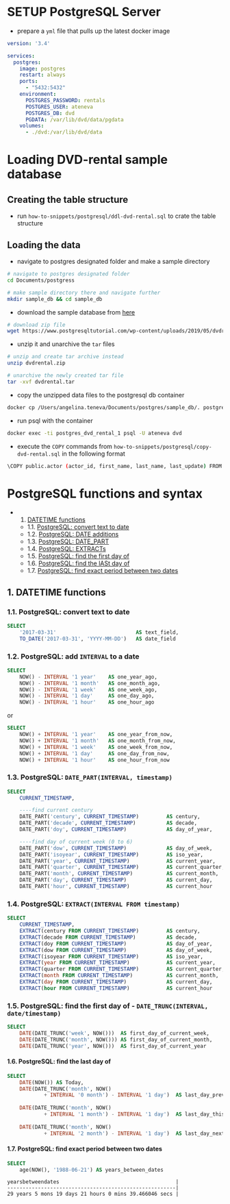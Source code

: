
# SETUP PostgreSQL Server

* prepare a `yml` file that pulls up the latest docker image

```yml
version: '3.4'

services:
  postgres:
    image: postgres
    restart: always
    ports: 
      - "5432:5432"
    environment:
      POSTGRES_PASSWORD: rentals
      POSTGRES_USER: ateneva
      POSTGRES_DB: dvd
      PGDATA: /var/lib/dvd/data/pgdata
    volumes: 
      - ./dvd:/var/lib/dvd/data
```

# Loading DVD-rental sample database

## Creating the table structure

* run `how-to-snippets/postgresql/ddl-dvd-rental.sql`  to crate the table structure

## Loading the data

* navigate to postgres designated folder and make a sample directory

```bash
# navigate to postgres designated folder
cd Documents/postgress

# make sample directory there and navigate further 
mkdir sample_db && cd sample_db
```

* download the sample database from [here](https://www.postgresqltutorial.com/wp-content/uploads/2019/05/dvdrental.zip)

```bash
# download zip file 
wget https://www.postgresqltutorial.com/wp-content/uploads/2019/05/dvdrental.zip
```

* unzip it and unarchive the `tar` files

```bash
# unzip and create tar archive instead
unzip dvdrental.zip

# unarchive the newly created tar file
tar -xvf dvdrental.tar
```

* copy the unzipped data files to the postgresql db container

```bash
docker cp /Users/angelina.teneva/Documents/postgres/sample_db/. postgres_dvd_rental_1/:/home/
```

* run psql with the container

```bash
docker exec -ti postgres_dvd_rental_1 psql -U ateneva dvd
```

* execute the `COPY` commands from `how-to-snippets/postgresql/copy-dvd-rental.sql` in the following format

```bash
\COPY public.actor (actor_id, first_name, last_name, last_update) FROM 'home/3057.dat';
```

# PostgreSQL functions and syntax

<!-- vscode-markdown-toc -->
* 1. [DATETIME functions](#DATETIMEfunctions)
  * 1.1. [PostgreSQL: convert text to date](#PostgreSQL:converttexttodate)
  * 1.2. [PostgreSQL: DATE additions](#PostgreSQL:DATEadditions)
  * 1.3. [PostgreSQL: DATE_PART](#PostgreSQL:DATE_PART)
  * 1.4. [PostgreSQL: EXTRACTs](#PostgreSQL:EXTRACTs)
  * 1.5. [PostgreSQL: find the first day of](#PostgreSQL:findthefirstdayof)
  * 1.6. [PostgreSQL: find the lASt day of](#PostgreSQL:findthelAStdayof)
  * 1.7. [PostgreSQL: find exact period between two dates](#PostgreSQL:findexactperiodbetweentwodates)

<!-- vscode-markdown-toc-config
	numbering=true
	autoSave=true
	/vscode-markdown-toc-config -->
<!-- /vscode-markdown-toc -->

<!-- markdownlint-disable MD033 -->

## 1. <a name='DATETIMEfunctions'></a>DATETIME functions

### 1.1. <a name='PostgreSQL:converttexttodate'></a>PostgreSQL: convert text to date

```sql
SELECT
    '2017-03-31'                          AS text_field,
    TO_DATE('2017-03-31', 'YYYY-MM-DD')   AS date_field
```

### 1.2. <a name='PostgreSQL:DATEadditions'></a>PostgreSQL: add `INTERVAL` to a date

```sql
SELECT
    NOW() - INTERVAL '1 year'    AS one_year_ago,
    NOW() - INTERVAL '1 month'   AS one_month_ago,
    NOW() - INTERVAL '1 week'    AS one_week_ago,
    NOW() - INTERVAL '1 day'     AS one_day_ago,
    NOW() - INTERVAL '1 hour'    AS one_hour_ago
```

or

```sql
SELECT
    NOW() + INTERVAL '1 year'    AS one_year_from_now,
    NOW() + INTERVAL '1 month'   AS one_month_from_now,
    NOW() + INTERVAL '1 week'    AS one_week_from_now,
    NOW() + INTERVAL '1 day'     AS one_day_from_now,
    NOW() + INTERVAL '1 hour'    AS one_hour_from_now
```

### 1.3. <a name='PostgreSQL:DATE_PART'></a>PostgreSQL: `DATE_PART(INTERVAL, timestamp)`

```sql
SELECT
    CURRENT_TIMESTAMP,

    ----find current century
    DATE_PART('century', CURRENT_TIMESTAMP)         AS century,                 
    DATE_PART('decade', CURRENT_TIMESTAMP)          AS decade,
    DATE_PART('doy', CURRENT_TIMESTAMP)             AS day_of_year,

    ----find day of current week (0 to 6)
    DATE_PART('dow', CURRENT_TIMESTAMP)             AS day_of_week,
    DATE_PART('isoyear', CURRENT_TIMESTAMP)         AS iso_year,
    DATE_PART('year', CURRENT_TIMESTAMP)            AS current_year,
    DATE_PART('quarter', CURRENT_TIMESTAMP)         AS current_quarter,
    DATE_PART('month', CURRENT_TIMESTAMP)           AS current_month,
    DATE_PART('day', CURRENT_TIMESTAMP)             AS current_day,
    DATE_PART('hour', CURRENT_TIMESTAMP)            AS current_hour
```

### 1.4. <a name='PostgreSQL:EXTRACTs'></a>PostgreSQL: `EXTRACT(INTERVAL FROM timestamp)`

```sql
SELECT
    CURRENT_TIMESTAMP,
    EXTRACT(century FROM CURRENT_TIMESTAMP)         AS century,
    EXTRACT(decade FROM CURRENT_TIMESTAMP)          AS decade,
    EXTRACT(doy FROM CURRENT_TIMESTAMP)             AS day_of_year,
    EXTRACT(dow FROM CURRENT_TIMESTAMP)             AS day_of_week,
    EXTRACT(isoyear FROM CURRENT_TIMESTAMP)         AS iso_year,
    EXTRACT(year FROM CURRENT_TIMESTAMP)            AS current_year,
    EXTRACT(quarter FROM CURRENT_TIMESTAMP)         AS current_quarter,
    EXTRACT(month FROM CURRENT_TIMESTAMP)           AS current_month,
    EXTRACT(day FROM CURRENT_TIMESTAMP)             AS current_day,
    EXTRACT(hour FROM CURRENT_TIMESTAMP)            AS current_hour
```

### 1.5. <a name='PostgreSQL:findthefirstdayof'></a>PostgreSQL: find the first day of - `DATE_TRUNC(INTERVAL, date/timestamp)`

```sql
SELECT
    DATE(DATE_TRUNC('week', NOW()))  AS first_day_of_current_week,
    DATE(DATE_TRUNC('month', NOW())) AS first_day_of_current_month,
    DATE(DATE_TRUNC('year', NOW()))  AS first_day_of_current_year
```

#### 1.6. <a name='PostgreSQL:findthelAStdayof'></a>PostgreSQL: find the last day of

```sql
SELECT
    DATE(NOW()) AS Today,
    DATE(DATE_TRUNC('month', NOW() 
            + INTERVAL '0 month') - INTERVAL '1 day')  AS last_day_previous_month,
    
    DATE(DATE_TRUNC('month', NOW() 
            + INTERVAL '1 month') - INTERVAL '1 day')  AS last_day_this_month,
    
    DATE(DATE_TRUNC('month', NOW() 
            + INTERVAL '2 month') - INTERVAL '1 day')  AS last_day_next_month
```

#### 1.7. <a name='PostgreSQL:findexactperiodbetweentwodates'></a>PostgreSQL: find exact period between two dates

```sql
SELECT
    age(NOW(), '1988-06-21') AS years_between_dates
```

```text
yearsbetweendates                                      |
-------------------------------------------------------|
29 years 5 mons 19 days 21 hours 0 mins 39.466046 secs |
```

